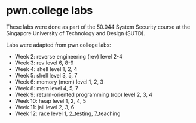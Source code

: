 # pwn.college labs

These labs were done as part of the 50.044 System Security course at the Singapore University of Technology and Design (SUTD).

Labs were adapted from pwn.college labs:

* Week 2: reverse engineering (rev) level 2-4
* Week 3: rev level 6, 8-9
* Week 4: shell level 1, 2, 4
* Week 5: shell level 3, 5, 7
* Week 6: memory (mem) level 1, 2, 3
* Week 8: mem level 4, 5, 7
* Week 9: return-oriented programming (rop) level 2, 3, 4
* Week 10: heap level 1, 2, 4, 5
* Week 11: jail level 2, 3, 6
* Week 12: race level 1, 2_testing, 7_teaching
